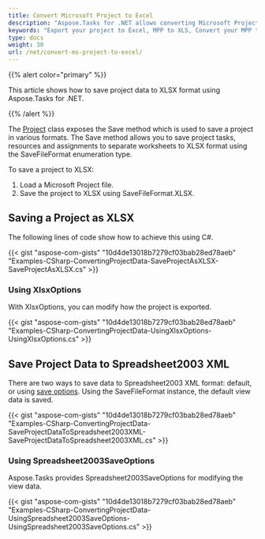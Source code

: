 ```yaml
---
title: Convert Microsoft Project to Excel
description: "Aspose.Tasks for .NET allows converting Microsoft Project (MPP) to Microsoft XLS and XLSX format."
keywords: "Export your project to Excel, MPP to XLS, Convert your MPP to XLS, Convert Microsoft Project to Excel, convert MPP to XLSX, Aspose.Tasks, C#"
type: docs
weight: 30
url: /net/convert-ms-project-to-excel/
---
```


{{% alert color="primary" %}} 

This article shows how to save project data to XLSX format using Aspose.Tasks for .NET.

{{% /alert %}} 

The [Project](https://apireference.aspose.com/tasks/net/aspose.tasks/project/) class exposes the Save method which is used to save a project in various formats. The Save method allows you to save project tasks, resources and assignments to separate worksheets to XLSX format using the SaveFileFormat enumeration type.

To save a project to XLSX:

1. Load a Microsoft Project file.
2. Save the project to XLSX using SaveFileFormat.XLSX.
## **Saving a Project as XLSX**
The following lines of code show how to achieve this using C#.

{{< gist "aspose-com-gists" "10d4de13018b7279cf03bab28ed78aeb" "Examples-CSharp-ConvertingProjectData-SaveProjectAsXLSX-SaveProjectAsXLSX.cs" >}}
### **Using XlsxOptions**
With XlsxOptions, you can modify how the project is exported.

{{< gist "aspose-com-gists" "10d4de13018b7279cf03bab28ed78aeb" "Examples-CSharp-ConvertingProjectData-UsingXlsxOptions-UsingXlsxOptions.cs" >}}
## **Save Project Data to Spreadsheet2003 XML**
There are two ways to save data to Spreadsheet2003 XML format: default, or using [save options](https://apireference.aspose.com/tasks/net/aspose.tasks.saving/mppsaveoptions). Using the SaveFileFormat instance, the default view data is saved.

{{< gist "aspose-com-gists" "10d4de13018b7279cf03bab28ed78aeb" "Examples-CSharp-ConvertingProjectData-SaveProjectDataToSpreadsheet2003XML-SaveProjectDataToSpreadsheet2003XML.cs" >}}


### **Using Spreadsheet2003SaveOptions**
Aspose.Tasks provides Spreadsheet2003SaveOptions for modifying the view data.

{{< gist "aspose-com-gists" "10d4de13018b7279cf03bab28ed78aeb" "Examples-CSharp-ConvertingProjectData-UsingSpreadsheet2003SaveOptions-UsingSpreadsheet2003SaveOptions.cs" >}}
